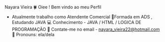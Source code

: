 
Nayara Vieira 🍀
Oiee ! Bem vindo ao meu Perfil 
* Atualmente trabalho como Atendente Comercial 
🌱Formada em ADS , Estudando JAVA
💻 Conhecimento -  JAVA / HTML / LOGICA DE PROGRAMAÇÃO
📩 Contate-me no email - nayara_vieira22@hotmail.com 
🙂 Pronouns: ela/dela
<!---
NAYARAVIEIRA2/NAYARAVIEIRA2 is a ✨ special ✨ repository because its `README.md` (this file) appears on your GitHub profile.
You can click the Preview link to take a look at your changes.
--->
